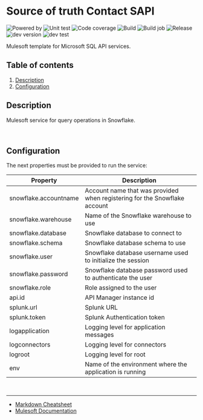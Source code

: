 # Source of truth Contact SAPI
![Powered by](https://img.shields.io/badge/Powered%20by-Mulesoft-535597.svg)
  ![Unit test](https://gist.githubusercontent.com/jpontdia/2f22ca2ddf1ba473d6e2cff61cc2fba9/raw/sot-contact-sapi-ut.svg)
  ![Code coverage](https://gist.githubusercontent.com/jpontdia/2f22ca2ddf1ba473d6e2cff61cc2fba9/raw/sot-contact-sapi-cc.svg)
  ![Build](https://github.com/btfacrm/sot-contact-sapi/actions/workflows/build.yml/badge.svg)
  ![Build job](https://gist.githubusercontent.com/jpontdia/2f22ca2ddf1ba473d6e2cff61cc2fba9/raw/sot-contact-sapi-wf.svg)
  ![Release](https://gist.githubusercontent.com/jpontdia/2f22ca2ddf1ba473d6e2cff61cc2fba9/raw/sot-contact-sapi-re.svg)
  ![dev version](https://gist.githubusercontent.com/jpontdia/2f22ca2ddf1ba473d6e2cff61cc2fba9/raw/sot-contact-sapi-dev.svg)
  ![dev test](https://gist.githubusercontent.com/jpontdia/2f22ca2ddf1ba473d6e2cff61cc2fba9/raw/sot-contact-sapi-dev-test.svg) 
<br>

Mulesoft template for Microsoft SQL API services.


## Table of contents
1. [Description](#description) 
1. [Configuration](#configuration)

## Description  
Mulesoft service for query operations in Snowflake.

<br>
 
## Configuration

The next properties must be provided to run the service:

| Property                     | Description               |
| ---------------------------- | ------------------------- |
| snowflake.accountname        | Account name that was provided when registering for the Snowflake account |
| snowflake.warehouse          | Name of the Snowflake warehouse to use |
| snowflake.database           | Snowflake database to connect to |
| snowflake.schema             | Snowflake database schema to use |
| snowflake.user               | Snowflake database username used to initialize the session |
| snowflake.password           | Snowflake database password used to authenticate the user |
| snowflake.role               | Role assigned to the user |
| api.id                       | API Manager instance id |
| splunk.url                   | Splunk URL |
| splunk.token                 | Splunk Authentication token |
| logapplication               | Logging level for application messages |
| logconnectors                | Logging level for connectors |
| logroot                      | Logging level for root |
| env                          | Name of the environment where the application is running |

<br>

---

- [Markdown Cheatsheet](https://github.com/adam-p/markdown-here/wiki/Markdown-Cheatsheet)
- [Mulesoft Documentation](https://docs.mulesoft.com/general/)
